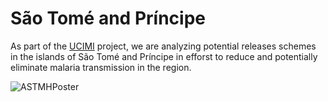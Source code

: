 #   São Tomé and Príncipe

As part of the [UCIMI](https://ucimi.org/) project, we are analyzing potential releases schemes in the islands of São Tomé and Príncipe in efforst to reduce and potentially eliminate malaria transmission in the region.

![ASTMHPoster](https://i1.rgstatic.net/publication/345814179_Modeling_and_Comparing_Release_Scenarios_for_Genetically_Engineered_Mosquitoes_in_Sao_Tome_and_Principe/links/5faebe2292851cf24cca9e33/largepreview.png)
